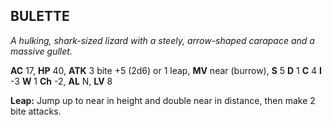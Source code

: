## BULETTE

_A hulking, shark-sized lizard with a steely, arrow-shaped carapace and a massive gullet._

**AC** 17, **HP** 40, **ATK** 3 bite +5 (2d6) or 1 leap, **MV** near (burrow), **S** 5 **D** 1 **C** 4 **I** -3 **W** 1 **Ch** -2, **AL** N, **LV** 8

**Leap:** Jump up to near in height and double near in distance, then make 2 bite attacks.

